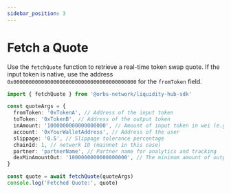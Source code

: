 ```yaml
---
sidebar_position: 3
---
```


# Fetch a Quote

Use the `fetchQuote` function to retrieve a real-time token swap quote.
If the input token is native, use the address `0x0000000000000000000000000000000000000000` for the `fromToken` field.

```typescript
import { fetchQuote } from '@orbs-network/liquidity-hub-sdk'

const quoteArgs = {
  fromToken: '0xTokenA', // Address of the input token
  toToken: '0xTokenB', // Address of the output token
  inAmount: '1000000000000000000', // Amount of input token in wei (e.g., 1 token)
  account: '0xYourWalletAddress', // Address of the user
  slippage: '0.5', // Slippage tolerance percentage
  chainId: 1, // network ID (mainnet in this case)
  partner: 'partnerName', // Partner name for analytics and tracking
  dexMinAmountOut: '1000000000000000000', // The minimum amount of output token that the dex router can guarantee
}

const quote = await fetchQuote(quoteArgs)
console.log('Fetched Quote:', quote)
```
